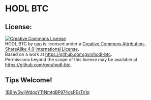 # HODL BTC

## License:

<a rel="license" href="http://creativecommons.org/licenses/by-sa/4.0/"><img alt="Creative Commons License" style="border-width:0" src="https://i.creativecommons.org/l/by-sa/4.0/88x31.png" /></a><br /><span xmlns:dct="http://purl.org/dc/terms/" href="http://purl.org/dc/dcmitype/StillImage" property="dct:title" rel="dct:type">HODL BTC</span> by <a xmlns:cc="http://creativecommons.org/ns#" href="https://github.com/gvn/hodl-btc" property="cc:attributionName" rel="cc:attributionURL">gvn</a> is licensed under a <a rel="license" href="http://creativecommons.org/licenses/by-sa/4.0/">Creative Commons Attribution-ShareAlike 4.0 International License</a>.<br />Based on a work at <a xmlns:dct="http://purl.org/dc/terms/" href="https://github.com/gvn/hodl-btc" rel="dct:source">https://github.com/gvn/hodl-btc</a>.<br />Permissions beyond the scope of this license may be available at <a xmlns:cc="http://creativecommons.org/ns#" href="https://github.com/gvn/hodl-btc" rel="cc:morePermissions">https://github.com/gvn/hodl-btc</a>.

## Tips Welcome!

[1BBhv5wjiWdqoYTtNmtgBP974dsPEsTn1q](bitcoin:1BBhv5wjiWdqoYTtNmtgBP974dsPEsTn1q)

